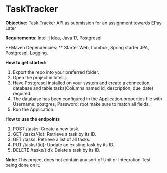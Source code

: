 # TaskTracker

**Objective:**
Task Tracker API as submission for an assignment towards EPay Later

**Requirements**:
Intellij Idea, Java 17, Postgresql 

**Maven Dependencies: **
Starter Web, Lombok, Spring starter JPA, Postgresql, Logging.

**How to get started:** 
1. Export the repo into your preferred folder. 
2. Open the project in Intellij.
3. Have Postgresql installed on your system and create a connection, database and table tasks(Columns named id, description, due_date) required.
4. The database has been configured in the Application.properties file with Username: postgres, Password: root make sure to match all fields.
5. Run the Application.

**How to use the endpoints**
1. POST /tasks: Create a new task.
2. GET /tasks/{id}: Retrieve a task by its ID.
3. GET /tasks: Retrieve a list of all tasks.
4. PUT /tasks/{id}: Update an existing task by its ID.
5. DELETE /tasks/{id}: Delete a task by its ID.

**Note:** 
This project does not contain any sort of Unit or Integration Test being done on it. 
